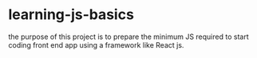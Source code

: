 # learning-js-basics

the purpose of this project is to prepare the minimum JS required to start coding front end app using a framework like React js. 
